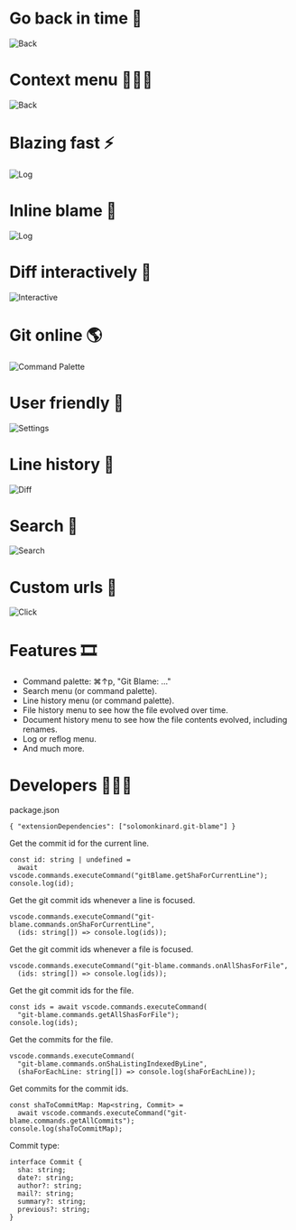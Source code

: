 # Go back in time 🔮

![Back](https://whowideweb.com/?f=2022/08/Git%20Blame/0.2.2.png)

# Context menu 👩🏾‍🍳

![Back](https://whowideweb.com/?f=2022/08/Git%20Blame/0.2.6.png)

# Blazing fast ⚡️

![Log](https://whowideweb.com/?f=2022/08/Git%20Blame/0.1.820230439.png)

# Inline blame 🏁

![Log](https://whowideweb.com/?f=2022/08/Git%20Blame/0.1.820230460.png)

# Diff interactively 📝

![Interactive](https://whowideweb.com/?f=2022/08/Git%20Blame/0.1.820230453.png)

# Git online 🌎

![Command Palette](https://whowideweb.com/?f=2022/08/Git%20Blame/0.1.820230420.png)

# User friendly 🐶

![Settings](https://whowideweb.com/?f=2022/08/Git%20Blame/0.1.6.png)

# Line history 📜

![Diff](https://whowideweb.com/?f=2022/08/Git%20Blame/0.1.820230418.png)

# Search 👀

![Search](https://whowideweb.com/?f=2023/05/Git%20Search/0.0.3.gif)

# Custom urls 🧤

![Click](https://whowideweb.com/?f=2022/08/Git%20Blame/0.1.820230427.png)

# Features 🎞️
* Command palette: ⌘↑p, "Git Blame: ..."
* Search menu (or command palette).
* Line history menu (or command palette).
* File history menu to see how the file evolved over time.
* Document history menu to see how the file contents evolved, including renames.
* Log or reflog menu.
* And much more.

# Developers 🧑🏾‍🦱

package.json
```
{ "extensionDependencies": ["solomonkinard.git-blame"] }
```

Get the commit id for the current line.
```
const id: string | undefined =
  await vscode.commands.executeCommand("gitBlame.getShaForCurrentLine");
console.log(id);
```

Get the git commit ids whenever a line is focused.
```
vscode.commands.executeCommand("git-blame.commands.onShaForCurrentLine",
  (ids: string[]) => console.log(ids));
```

Get the git commit ids whenever a file is focused.
```
vscode.commands.executeCommand("git-blame.commands.onAllShasForFile",
  (ids: string[]) => console.log(ids));
```

Get the git commit ids for the file.
```
const ids = await vscode.commands.executeCommand(
  "git-blame.commands.getAllShasForFile");
console.log(ids);
```

Get the commits for the file.
```
vscode.commands.executeCommand(
  "git-blame.commands.onShaListingIndexedByLine",
  (shaForEachLine: string[]) => console.log(shaForEachLine));
```

Get commits for the commit ids.
```
const shaToCommitMap: Map<string, Commit> =
  await vscode.commands.executeCommand("git-blame.commands.getAllCommits");
console.log(shaToCommitMap);
```

Commit type:
```
interface Commit {
  sha: string;
  date?: string;
  author?: string;
  mail?: string;
  summary?: string;
  previous?: string;
}
```
